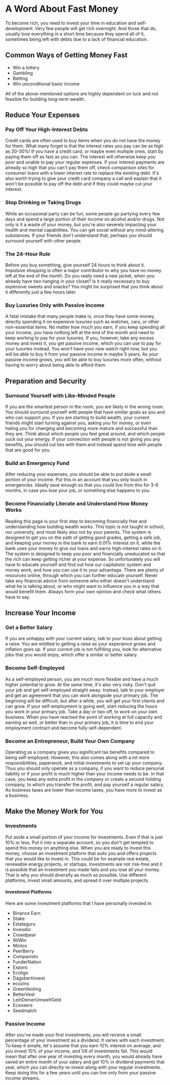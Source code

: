 # A Word About Fast Money

To become rich, you need to invest your time in education and self-development. Very few people will get rich overnight. And those that do, usually lose everything in a short time because they spend all of it, sometimes being left with debts due to a lack of financial education.

## Common Ways of Getting Money Fast
- Win a lottery
- Gambling
- Betting
- Win unconditional basic income

All of the above-mentioned options are highly dependent on luck and not feasible for building long-term wealth.

## Reduce Your Expenses

### Pay Off Your High-Interest Debts
Credit cards are often used to buy items when you do not have the money for them. What many forget is that the interest rates you pay can be as high as 20-30%! If you have a credit card, or maybe even multiple ones, start by paying them off as fast as you can. The interest will otherwise keep you poor and unable to pay your regular expenses. If your interest payments are already so high that you can't pay them off, check comparison sites for consumer loans with a lower interest rate to replace the existing debt. It's also worth trying to give your credit card company a call and explain that it won't be possible to pay off the debt and if they could maybe cut your interest.

### Stop Drinking or Taking Drugs
While an occasional party can be fun, some people go partying every few days and spend a large portion of their income on alcohol and/or drugs. Not only is it a waste of your money, but you're also severely impacting your health and mental capabilities. You can get social without any mind-altering substances. If your friends don't understand that, perhaps you should surround yourself with other people.

### The 24-Hour Rule
Before you buy something, give yourself 24 hours to think about it. Impulsive shopping is often a major contributor to why you have no money left at the end of the month. Do you really need a new jacket, when you already have two hanging in your closet? Is it really necessary to buy expensive sweets and snacks? You might be surprised that you think about it differently just a few hours later.

### Buy Luxuries Only with Passive Income
A fatal mistake that many people make is, once they have some money, directly spending it on expensive luxuries such as watches, cars, or other non-essential items. No matter how much you earn, if you keep spending all your income, you have nothing left at the end of the month and need to keep working to pay for your luxuries. If you, however, take any excess money and invest it, you get passive income, which you can use to pay for your luxuries instead. You won't have your new watch right now, but you will be able to buy it from your passive income in maybe 5 years. As your passive income grows, you will be able to buy luxuries more often, without having to worry about being able to afford them.

## Preparation and Security

### Surround Yourself with Like-Minded People
If you are the smartest person in the room, you are likely in the wrong room. You should surround yourself with people that have similar goals as you and who can support you. If you are starting to build wealth, your current friends might start turning against you, asking you for money, or even hating you for changing and becoming more mature and successful than they are. Think about which people you feel great around, and which people suck out your energy. If your connection with people is not giving you any benefits, you should cut ties with them and instead spend time with people that are good for you.

### Build an Emergency Fund
After reducing your expenses, you should be able to put aside a small portion of your income. Put this in an account that you only touch in emergencies. Ideally save enough so that you could live from this for 3-6 months, in case you lose your job, or something else happens to you.

### Become Financially Literate and Understand How Money Works
Reading this page is your first step to becoming financially free and understanding how building wealth works. This topic is not taught in school, nor university, and most likely also not by your parents. The system is designed to get you on the path of getting good grades, getting a safe job, and keeping your money in the bank to earn 0.01% interest on it, while the bank uses your money to give out loans and earns high-interest rates on it. The system is designed to keep you poor and financially uneducated so that the rich can keep getting richer at your expense. So unfortunately you will have to educate yourself and find out how our capitalistic system and money work, and how you can use it to your advantage. There are plenty of resources online, through which you can further educate yourself. Never take any financial advice from someone who either doesn't understand what he is talking about, or who might want to influence you in a way that would benefit them. Always form your own opinion and check what others have to say.

## Increase Your Income

### Get a Better Salary
If you are unhappy with your current salary, talk to your boss about getting a raise. You are entitled to getting a raise as your experience grows and inflation goes up. If your current job is not fulfilling you, look for alternative jobs that you would enjoy, which offer a similar or better salary.

### Become Self-Employed
As a self-employed person, you are much more flexible and have a much higher potential to grow. At the same time, it's also very risky. Don't quit your job and get self-employed straight away. Instead, talk to your employer and get an agreement that you can work alongside your primary job. The beginning will be difficult, but after a while, you will get your first clients and can grow. If your self-employment is going well, start reducing the hours you work in your primary job. Take a day or two off, to work on your own business. When you have reached the point of working at full capacity and earning as well, or better than in your primary job, it is time to end your employment contract and become fully self-dependent.

### Become an Entrepreneur, Build Your Own Company
Operating as a company gives you significant tax benefits compared to being self-employed. However, this also comes along with a lot more responsibilities, paperwork, and initial investments to set up your company. Thus you should only operate as a company, if you want to reduce personal liability or if your profit is much higher than your income needs to be. In that case, you keep any extra profit in the company or create a second holding company, to which you transfer the profit, and pay yourself a regular salary. As business taxes are lower than income taxes, you have more to invest as a business.

## Make the Money Work for You

### Investments
Put aside a small portion of your income for investments. Even if that is just 10% or less. Put it into a separate account, so you don't get tempted to spend this money on anything else. When you are ready to invest this money, choose an investment platform that suits you and offers projects that you would like to invest in. This could be for example real estate, renewable energy projects, or startups. Investments are not risk-free and it is possible that an investment you made fails and you lose all your money. That is why you should diversify as much as possible. Use different platforms, invest small amounts, and spread it over multiple projects.

#### Investment Platforms
Here are some investment platforms that I have personally invested in:
- Binance Earn
- Stake
- Estateguru
- Invesdor
- Crowdpear
- WiWin
- Mintos
- PeerBerry
- Companisto
- FunderNation
- Exporo
- Ecoligo
- Dagobertinvest
- ecozins
- GreenVesting
- BetterVest
- LeihDeinerUmweltGeld
- Econeers
- Seedmatch

### Passive Income
After you've made your first investments, you will receive a small percentage of your investment as a dividend. It varies with each investment. To keep it simple, let's assume that you earn 10% interest on average, and you invest 10% of your income, and 1/6 of investments fail. This would mean that after one year of investing every month, you would already have saved an entire month of your salary and get 10% in dividend payments that year, which you can directly re-invest along with your regular investments. Keep doing this for a few years until you can live only from your passive income streams.
